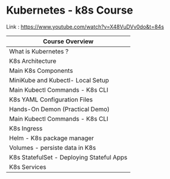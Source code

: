 # Kubernetes - k8s Course 
Link : https://www.youtube.com/watch?v=X48VuDVv0do&t=84s

|Course Overview |
|--|
|What is Kubernetes ?|
|K8s Architecture|
|Main K8s Components|
|MiniKube and Kubectl- Local Setup|
|Main Kubectl Commands - K8s CLI|
|K8s YAML Configuration Files|
|Hands-On Demon (Practical Demo)|
|Main Kubectl Commands - K8s CLI|
|K8s Ingress|
|Helm - K8s package manager|
|Volumes - persiste data in K8s|
|K8s StatefulSet - Deploying Stateful Apps|
|K8s Services|
